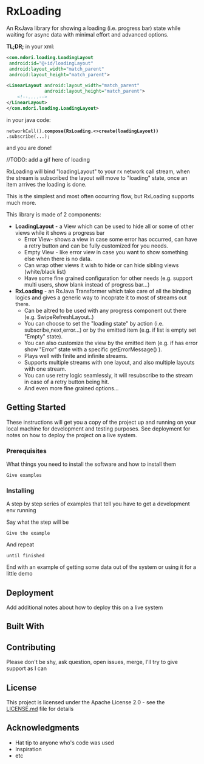 # RxLoading

An RxJava library for showing a loading (i.e. progress bar) state while waiting for async data with minimal effort and advanced options.

**TL;DR;**
in your xml:

```xml
<com.ndori.loading.LoadingLayout
 android:id="@+id/loadingLayout"
 android:layout_width="match_parent"
 android:layout_height="match_parent">

<LinearLayout android:layout_width="match_parent"
              android:layout_height="match_parent">
    <!--....-->
</LinearLayout>
</com.ndori.loading.LoadingLayout>
```

in your java code:

`networkCall().`**`compose(RxLoading.<>create(loadingLayout))`**`
    .subscribe(...);`

and you are done!

//TODO: add a gif here of loading

RxLoading will bind "loadingLayout" to your rx network call stream, when the stream is subscribed the layout will move to "loading" state, once an item arrives the loading is done.

This is the simplest and most often occurring flow, but RxLoading supports much more.

This library is made of 2 components:

 - **LoadingLayout** - a View which can be used to hide all or some of other views while it shows a progress bar
	 - Error View- shows a view in case some error has occurred, can have a retry button and can be fully customized for you needs.
	 - 	 Empty  View - like error view in case you want to show something else when there is no data.
	 - 	Can wrap other views it wish to hide or can hide sibling views (white/black list) 
	 - 	Have some fine grained configuration for other needs (e.g. support multi users, show blank instead of progress bar...)
 - **RxLoading** - an RxJava Transformer which take care of all the binding logics and gives a generic way to incoprate it to most of streams out there.
	 - 	Can be altred to be used with any progress component out there (e.g. SwipeRefreshLayout..)
	 - 	You can choose to set the "loading state" by action (i.e. subscribe,next,error...) or by the emitted item (e.g. if list is empty set "Empty" state).
	 - 	You can also customize the view by the emitted item (e.g. if has error show "Error" state with a specific getErrorMessage() ).
	 - Plays well with finite and infinite streams.
	 - Supports multiple streams with one layout, and also multiple layouts with one stream.
	 - You can use retry logic seamlessly, it will resubscribe to the stream in case of a retry button being hit.
	 - And even more fine grained options...
## Getting Started

These instructions will get you a copy of the project up and running on your local machine for development and testing purposes. See deployment for notes on how to deploy the project on a live system.

### Prerequisites

What things you need to install the software and how to install them

```
Give examples
```

### Installing

A step by step series of examples that tell you have to get a development env running

Say what the step will be

```
Give the example
```

And repeat

```
until finished
```

End with an example of getting some data out of the system or using it for a little demo

## Deployment

Add additional notes about how to deploy this on a live system

## Built With

## Contributing

Please don't be shy, ask question, open issues, merge, I'll try to give support as I can

## License

This project is licensed under the Apache License 2.0 - see the [LICENSE.md](LICENSE.md) file for details

## Acknowledgments

* Hat tip to anyone who's code was used
* Inspiration
* etc

